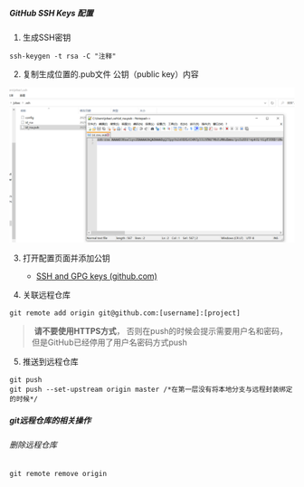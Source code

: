##### GitHub SSH Keys 配置

1. 生成SSH密钥

```
ssh-keygen -t rsa -C "注释"
```

2. 复制生成位置的.pub文件 公钥（public  key）内容

<img src="..\img\image-20210926100914648.png" alt="image-20210926100914648"  />

3. 打开配置页面并添加公钥
   + [SSH and GPG keys (github.com)](https://github.com/settings/keys)

4. 关联远程仓库

```
git remote add origin git@github.com:[username]:[project]    
```

> ​	**请不要使用HTTPS方式**，
> 否则在push的时候会提示需要用户名和密码，但是GitHub已经停用了用户名密码方式push

5. 推送到远程仓库

```
git push
git push --set-upstream origin master /*在第一层没有将本地分支与远程封装绑定的时候*/
```



##### git远程仓库的相关操作



###### 删除远程仓库

```
git remote remove origin
```

